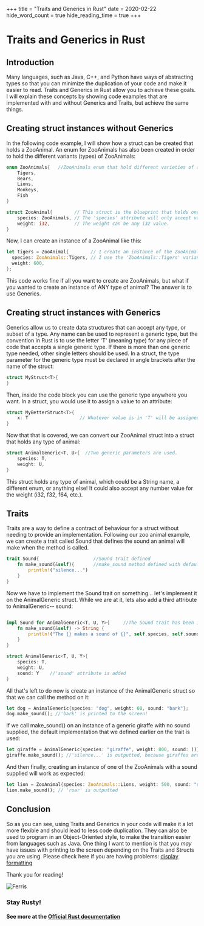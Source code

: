 +++
title = "Traits and Generics in Rust"
date = 2020-02-22
hide_word_count = true
hide_reading_time = true
+++
# Traits and Generics in Rust

## Introduction

Many languages, such as Java, C++, and Python have ways of abstracting types so that you can minimize the duplication of your code and make it easier to read. Traits and Generics in Rust allow you to achieve these goals. I will explain these concepts by showing code examples that are implemented with and without Generics and Traits, but achieve the same things.

<!-- more -->
## Creating struct instances without Generics 

In the following code example, I will show how a struct can be created that holds a ZooAnimal. An enum for ZooAnimals has also been created in order to hold the different variants (types) of ZooAnimals:  

```rust
enum ZooAnimals{   //ZooAnimals enum that hold different varieties of animals.
    Tigers,
    Bears,
    Lions,
    Monkeys,
    Fish
}

struct ZooAnimal{        // This struct is the blueprint that holds one ZooAnimal variety.
    species: ZooAnimals, // The 'species' attribute will only accept values that exist in the ZooAnimals enum.
    weight: i32,         // The weight can be any i32 value.
}
```

Now, I can create an instance of a ZooAnimal like this:

```rust
let tigers = ZooAnimal{        // I create an instance of the ZooAnimal struct, and assign it to 'tigers'.
  species: ZooAnimals::Tigers, // I use the 'ZooAnimals::Tigers' variant of the ZooAnimals enum to create the instance. 
  weight: 600,
};
```
This code works fine if all you want to create are ZooAnimals, but what if you wanted to create an instance of ANY type of animal? The answer is to use Generics.
 
## Creating struct instances with Generics 

Generics allow us to create data structures that can accept any type, or subset of a type. Any name can be used to represent a generic type, but the convention in Rust is to use the letter 'T' (meaning type) for any piece of code that accepts a single generic type. If there is more than one generic type needed, other single letters should be used. In a struct, the type parameter for the generic type must be declared in angle brackets after the name of the struct:

```rust
struct MyStruct<T>{
}
```

Then, inside the code block you can use the generic type anywhere you want. In a struct, you would use it to assign a value to an attribute:

```rust
struct MyBetterStruct<T>{
    x: T                   // Whatever value is in 'T' will be assigned to x
}
```

Now that that is covered, we can convert our ZooAnimal struct into a struct that holds any type of animal:

```rust
struct AnimalGeneric<T, U>{  //Two generic parameters are used.
    species: T,
    weight: U,
}
```
This struct holds any type of animal, which could be a String name, a different enum, or anything else! It could also accept any number value for the weight (i32, f32, f64, etc.).

## Traits

Traits are a way to define a contract of behaviour for a struct without needing to provide an implementation. Following our zoo animal example, we can create a trait called Sound that defines the sound an animal will make when the method is called.

```rust
trait Sound{                    //Sound trait defined
    fn make_sound(&self){       //make_sound method defined with default behaviour.
        println!("silence...")
    } 
}
```

Now we have to implement the Sound trait on something... let's implement it on the AnimalGeneric struct. While we are at it, lets also add a third attribute to AnimalGeneric-- sound:

```rust

impl Sound for AnimalGeneric<T, U, Y>{     //The Sound trait has been implemented on the struct
    fn make_sound(&self) -> String {
        println!("The {} makes a sound of {}", self.species, self.sound)  //The parameters of the AnimalGeneric instance will be passed into the method when it is created.
    }
}

struct AnimalGeneric<T, U, Y>{
    species: T,
    weight: U,
    sound: Y    //'sound' attribute is added
}
```
All that's left to do now is create an instance of the AnimalGeneric struct so that we can call the method on it:

```rust
let dog = AnimalGeneric{species: "dog", weight: 60, sound: "bark"};
dog.make_sound(); //'bark' is printed to the screen!
```

 
If we call make_sound() on an instance of a generic giraffe with no sound supplied, the default implementation that we defined earlier on the trait is used:

```rust
let giraffe = AnimalGeneric{species: "giraffe", weight: 800, sound: ()}; 
giraffe.make_sound(); //'silence...' is outputted, because giraffes are inaudible to humans.
```  

And then finally, creating an instance of one of the ZooAnimals with a sound supplied will work as expected:

```rust
let lion = ZooAnimal{species: ZooAnimals::Lions, weight: 500, sound: "roar"};
lion.make_sound(); // 'roar' is outputted
```
## Conclusion
So as you can see, using Traits and Generics in your code will make it a lot more flexible and should lead to less code duplication. They can also be used to program in an Object-Oriented style, to make the transition easier from languages such as Java.
One thing I want to mention is that you *may* have issues with printing to the screen depending on the Traits and Structs you are using. Please check here if you are having problems: [display formatting](https://doc.rust-lang.org/rust-by-example/hello/print/print_display.html)  

Thank you for reading!

![Ferris](/images/ferris.gif "Ferris the crab")

### Stay Rusty!

#### See more at the [Official Rust documentation](https://doc.rust-lang.org/book/ch10-00-generics.html)
